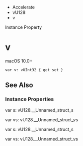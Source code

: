 

- Accelerate
- vU128
-  v 

Instance Property

# v

macOS 10.0+

``` source
var v: vUInt32 { get set }
```

## See Also

### Instance Properties

var s: vU128.__Unnamed_struct_s

var vs: vU128.__Unnamed_struct_vs

var s: vU128.__Unnamed_struct_s

var vs: vU128.__Unnamed_struct_vs

